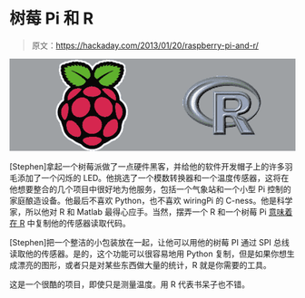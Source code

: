 # 树莓 Pi 和 R

> 原文：<https://hackaday.com/2013/01/20/raspberry-pi-and-r/>

![R](img/abcb6b0225ed364684a476791e22b916.png)

[Stephen]拿起一个树莓派做了一点硬件黑客，并给他的软件开发帽子上的许多羽毛添加了一个闪烁的 LED。他挑选了一个模数转换器和一个温度传感器，这将在他想要整合的几个项目中很好地为他服务，包括一个气象站和一个小型 Pi 控制的家庭酿造设备。他最后不喜欢 Python，也不喜欢 wiringPi 的 C-ness。他是科学家，所以他对 R 和 Matlab 最得心应手。当然，摆弄一个 R 和一个树莓 Pi [意味着在 R](https://plus.google.com/u/0/118229326887001973739/posts/gSQB3M6cph7) 中复制他的传感器读取代码。

[Stephen]把一个整洁的小包装放在一起，让他可以用他的树莓 PI 通过 SPI 总线读取他的传感器。是的，这个功能可以很容易地用 Python 复制，但是如果你想生成漂亮的图形，或者只是对某些东西做大量的统计，R 就是你需要的工具。

这是一个很酷的项目，即使只是测量温度。用 R 代表书呆子也不错。